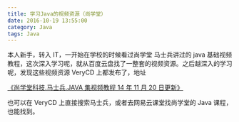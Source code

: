 ```yaml
---
title: 学习Java的视频资源（尚学堂）
date: 2016-10-19 13:55:00
category: Java
tags: Java
---
```


本人新手，转入 IT，一开始在学校的时候看过尚学堂 马士兵讲过的 java 基础视频教程，这次深入学习呢，就从百度云盘找了一整套的视频资源。之后越深入的学习呢，发现这些视频资源 VeryCD 上都发布了，地址

[《尚学堂科技.马士兵.JAVA 集视频教程 14 年 11 月 20 日更新》](http://www.verycd.com/topics/93279/)

也可以在 VeryCD 上直接搜索马士兵，或者去网易云课堂找尚学堂的 Java 课程，也能找到。
